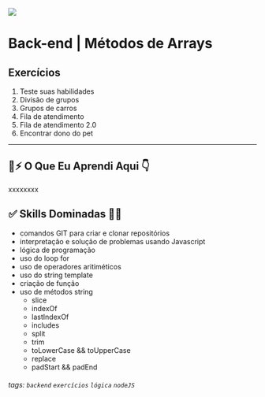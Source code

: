 ![](./../capa_readme_luelencavalheiro.gif)

# Back-end | Métodos de Arrays

## Exercícios

1. Teste suas habilidades
2. Divisão de grupos
3. Grupos de carros
4. Fila de atendimento
5. Fila de atendimento 2.0
6. Encontrar dono do pet

---

## 🧠⚡️ O Que Eu Aprendi Aqui 👇

xxxxxxxx

## ✅ Skills Dominadas 👩‍💻

- comandos GIT para criar e clonar repositórios
- interpretação e solução de problemas usando Javascript
- lógica de programação
- uso do loop for
- uso de operadores aritiméticos
- uso do string template 
- criação de função 
- uso de métodos string 
  - slice
  - indexOf
  - lastIndexOf
  - includes
  - split
  - trim
  - toLowerCase && toUpperCase
  - replace
  - padStart && padEnd
 
    
###### tags: `backend` `exercícios` `lógica` `nodeJS`
